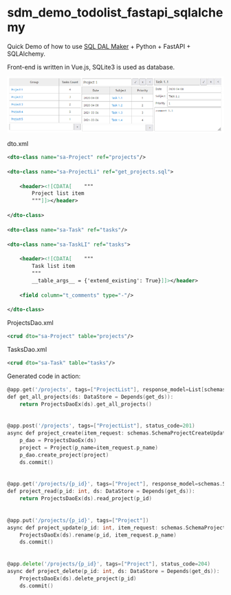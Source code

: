 # sdm_demo_todolist_fastapi_sqlalchemy
Quick Demo of how to use [SQL DAL Maker](https://github.com/panedrone/sqldalmaker) + Python + FastAPI + SQLAlchemy.

Front-end is written in Vue.js, SQLite3 is used as database.

![demo-go.png](demo-go.png)

dto.xml
```xml
<dto-class name="sa-Project" ref="projects"/>

<dto-class name="sa-ProjectLi" ref="get_projects.sql">

    <header><![CDATA[    """
        Project list item
        """]]></header>

</dto-class>

<dto-class name="sa-Task" ref="tasks"/>

<dto-class name="sa-TaskLI" ref="tasks">

    <header><![CDATA[    """
        Task list item
        """
        __table_args__ = {'extend_existing': True}]]></header>

    <field column="t_comments" type="-"/>

</dto-class>
```
ProjectsDao.xml
```xml
<crud dto="sa-Project" table="projects"/>
```
TasksDao.xml
```xml
<crud dto="sa-Task" table="tasks"/>
```
Generated code in action:
```go
@app.get('/projects', tags=["ProjectList"], response_model=List[schemas.SchemaProjectLi])
def get_all_projects(ds: DataStore = Depends(get_ds)):
    return ProjectsDaoEx(ds).get_all_projects()


@app.post('/projects', tags=["ProjectList"], status_code=201)
async def project_create(item_request: schemas.SchemaProjectCreateUpdate, ds: DataStore = Depends(get_ds)):
    p_dao = ProjectsDaoEx(ds)
    project = Project(p_name=item_request.p_name)
    p_dao.create_project(project)
    ds.commit()


@app.get('/projects/{p_id}', tags=["Project"], response_model=schemas.SchemaProject)
def project_read(p_id: int, ds: DataStore = Depends(get_ds)):
    return ProjectsDaoEx(ds).read_project(p_id)


@app.put('/projects/{p_id}', tags=["Project"])
async def project_update(p_id: int, item_request: schemas.SchemaProjectCreateUpdate, ds: DataStore = Depends(get_ds)):
    ProjectsDaoEx(ds).rename(p_id, item_request.p_name)
    ds.commit()


@app.delete('/projects/{p_id}', tags=["Project"], status_code=204)
async def project_delete(p_id: int, ds: DataStore = Depends(get_ds)):
    ProjectsDaoEx(ds).delete_project(p_id)
    ds.commit()
```